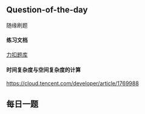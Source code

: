 ## Question-of-the-day

随缘刷题

#### 练习文档

[力扣题库](https://leetcode-cn.com/problemset/all)

#### 时间复杂度与空间复杂度的计算

<https://cloud.tencent.com/developer/article/1769988>

## 每日一题
